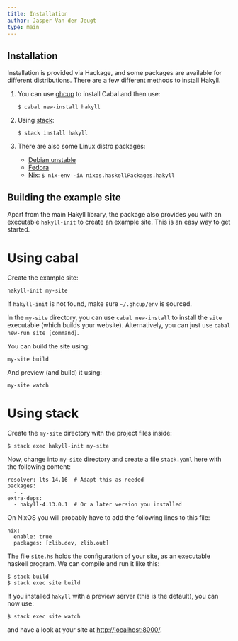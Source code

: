 ```yaml
---
title: Installation
author: Jasper Van der Jeugt
type: main
---
```


Installation
------------

Installation is provided via Hackage, and some packages are available for
different distributions.  There are a few different methods to install
Hakyll.

1.  You can use [ghcup] to install Cabal and then use:

        $ cabal new-install hakyll

2.  Using [stack]:

        $ stack install hakyll

3.  There are also some Linux distro packages:

    - [Debian unstable](http://packages.debian.org/source/sid/haskell-hakyll)
    - [Fedora](https://apps.fedoraproject.org/packages/ghc-hakyll)
    - [Nix]: `$ nix-env -iA nixos.haskellPackages.hakyll`

[ghcup]: https://www.haskell.org/ghcup/
[Nix]: https://nixos.org/nixos/packages.html#hakyll
[stack]: http://www.haskellstack.org/

Building the example site
-------------------------

Apart from the main Hakyll library, the package also provides you with an
executable `hakyll-init` to create an example site.  This is an easy way to get
started.

Using cabal
===========

Create the example site:

    hakyll-init my-site

If `hakyll-init` is not found, make sure `~/.ghcup/env` is sourced.

In the `my-site` directory, you can use `cabal new-install` to install the
`site` executable (which builds your website).  Alternatively, you can just
use `cabal new-run site [command]`.

You can build the site using:

    my-site build

And preview (and build) it using:

    my-site watch

Using stack
===========

Create the `my-site` directory with the project files inside:

    $ stack exec hakyll-init my-site

Now, change into `my-site` directory and create a file `stack.yaml` here with
the following content:

    resolver: lts-14.16  # Adapt this as needed
    packages:
      - .
    extra-deps:
      - hakyll-4.13.0.1  # Or a later version you installed

On NixOS you will probably have to add the following lines to this file:

    nix:
      enable: true
      packages: [zlib.dev, zlib.out]

The file `site.hs` holds the configuration of your site, as an executable
haskell program. We can compile and run it like this:

    $ stack build
    $ stack exec site build

If you installed `hakyll` with a preview server (this is the default), you can
now use:

    $ stack exec site watch

and have a look at your site at
[http://localhost:8000/](http://localhost:8000/).
